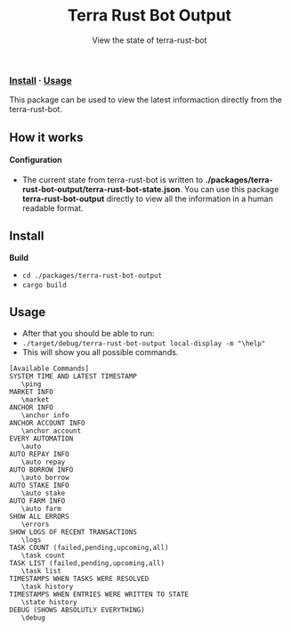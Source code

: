 <div align="center">
   
  <h1>Terra Rust Bot Output</h1> 
  <p>View the state of terra-rust-bot</p> 
  </div>
<br/>

### [Install](#install) · [Usage](#usage)  
 
This package can be used to view the latest informaction directly from the terra-rust-bot. 


## How it works
 
#### Configuration
* The current state from terra-rust-bot is written to **./packages/terra-rust-bot-output/terra-rust-bot-state.json**. You can use this package **terra-rust-bot-output** directly to view all the information in a human readable format.
 

## Install

**Build**

* `cd ./packages/terra-rust-bot-output`
* `cargo build`


## Usage

* After that you should be able to run:  
* `./target/debug/terra-rust-bot-output local-display -m "\help"  ` 
* This will show you all possible commands.
 
 ```
 [Available Commands]
SYSTEM TIME AND LATEST TIMESTAMP 
    \ping      
MARKET INFO    
    \market         
ANCHOR INFO    
    \anchor info    
ANCHOR ACCOUNT INFO    
    \anchor account  
EVERY AUTOMATION
    \auto        
AUTO REPAY INFO
    \auto repay  
AUTO BORROW INFO 
    \auto borrow  
AUTO STAKE INFO
    \auto stake   
AUTO FARM INFO 
    \auto farm   
SHOW ALL ERRORS
    \errors  
SHOW LOGS OF RECENT TRANSACTIONS
    \logs  
TASK COUNT (failed,pending,upcoming,all)
    \task count         
TASK LIST (failed,pending,upcoming,all)
    \task list          
TIMESTAMPS WHEN TASKS WERE RESOLVED
    \task history     
TIMESTAMPS WHEN ENTRIES WERE WRITTEN TO STATE
    \state history        
DEBUG (SHOWS ABSOLUTLY EVERYTHING)
    \debug
```
